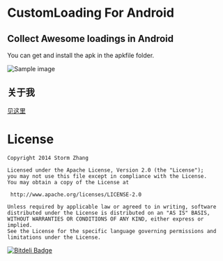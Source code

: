CustomLoading For Android
=============

## Collect Awesome loadings in Android

You can get and install the apk in the apkfile folder.

![Sample image](https://raw.github.com/stormzhang/CustomLoading/master/snap.jpg)

## 关于我

[见这里](http://stormzhang.github.io/about.html)

License
============

    Copyright 2014 Storm Zhang

	Licensed under the Apache License, Version 2.0 (the "License");
	you may not use this file except in compliance with the License.
	You may obtain a copy of the License at

     http://www.apache.org/licenses/LICENSE-2.0

	Unless required by applicable law or agreed to in writing, software
	distributed under the License is distributed on an "AS IS" BASIS,
	WITHOUT WARRANTIES OR CONDITIONS OF ANY KIND, either express or implied.
	See the License for the specific language governing permissions and
	limitations under the License.

[![Bitdeli Badge](https://d2weczhvl823v0.cloudfront.net/stormzhang/customloading/trend.png)](https://bitdeli.com/free "Bitdeli Badge")

